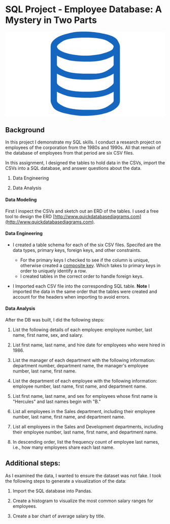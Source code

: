 # SQL Project - Employee Database: A Mystery in Two Parts

![sql.png](sql.png)

## Background

In this project I demonstrate my SQL skills.  I conduct a research project on employees of the corporation from the 1980s and 1990s. All that remain of the database of employees from that period are six CSV files.

In this assignment, I designed the tables to hold data in the CSVs, import the CSVs into a SQL database, and answer questions about the data.

1. Data Engineering

3. Data Analysis

#### Data Modeling

First I inspect the CSVs and sketch out an ERD of the tables. I used a free tool to design the ERD [http://www.quickdatabasediagrams.com](http://www.quickdatabasediagrams.com).

#### Data Engineering

* I created a table schema for each of the six CSV files. Specifed are the data types, primary keys, foreign keys, and other constraints.

  * For the primary keys I checked to see if the column is unique, otherwise created a [composite key](https://en.wikipedia.org/wiki/Compound_key). Which takes to primary keys in order to uniquely identify a row.
  * I created tables in the correct order to handle foreign keys.

* I Imported each CSV file into the corresponding SQL table. **Note** I imported the data in the same order that the tables were created and account for the headers when importing to avoid errors.

#### Data Analysis

After the DB was built, I did the following steps:

1. List the following details of each employee: employee number, last name, first name, sex, and salary.

2. List first name, last name, and hire date for employees who were hired in 1986.

3. List the manager of each department with the following information: department number, department name, the manager's employee number, last name, first name.

4. List the department of each employee with the following information: employee number, last name, first name, and department name.

5. List first name, last name, and sex for employees whose first name is "Hercules" and last names begin with "B."

6. List all employees in the Sales department, including their employee number, last name, first name, and department name.

7. List all employees in the Sales and Development departments, including their employee number, last name, first name, and department name.

8. In descending order, list the frequency count of employee last names, i.e., how many employees share each last name.

## Additional steps:

As I examined the data, I wanted to ensure the dataset was not fake.  I took the following steps to generate a visualization of the data:

1. Import the SQL database into Pandas. 

2. Create a histogram to visualize the most common salary ranges for employees.

3. Create a bar chart of average salary by title.